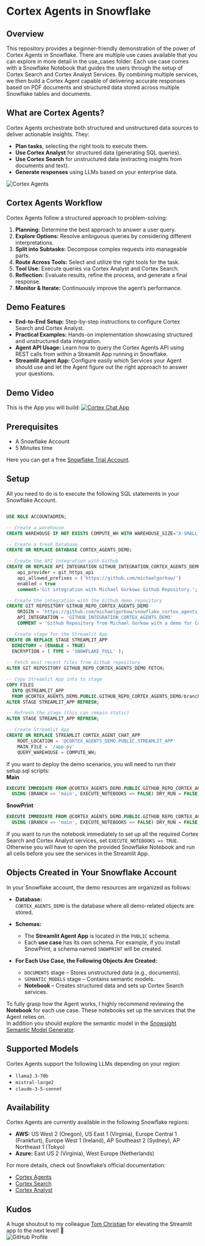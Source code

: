 # Cortex Agents in Snowflake

## Overview
This repository provides a beginner-friendly demonstration of the power of Cortex Agents in Snowflake. 
There are multiple use cases available that you can explore in more detail in the use_cases folder.
Each use case comes with a Snowflake Notebook that guides the users through the setup of Cortex Search and Cortex Analyst Services. 
By combining multiple services, we then build a Cortex Agent capable of delivering accurate responses based on PDF documents and structured data stored across multiple Snowflake tables and documents.

## What are Cortex Agents?
Cortex Agents orchestrate both structured and unstructured data sources to deliver actionable insights. They:
- **Plan tasks**, selecting the right tools to execute them.
- **Use Cortex Analyst** for structured data (generating SQL queries).
- **Use Cortex Search** for unstructured data (extracting insights from documents and text).
- **Generate responses** using LLMs based on your enterprise data.

![Cortex Agents](resources/cortex_agents.png)

## Cortex Agents Workflow
Cortex Agents follow a structured approach to problem-solving:
1. **Planning:** Determine the best approach to answer a user query.
2. **Explore Options:** Resolve ambiguous queries by considering different interpretations.
3. **Split into Subtasks:** Decompose complex requests into manageable parts.
4. **Route Across Tools:** Select and utilize the right tools for the task.
5. **Tool Use:** Execute queries via Cortex Analyst and Cortex Search.
6. **Reflection:** Evaluate results, refine the process, and generate a final response.
7. **Monitor & Iterate:** Continuously improve the agent’s performance.

## Demo Features
- **End-to-End Setup:** Step-by-step instructions to configure Cortex Search and Cortex Analyst.
- **Practical Examples:** Hands-on implementation showcasing structured and unstructured data integration.
- **Agent API Usage:** Learn how to query the Cortex Agents API using REST calls from within a Streamlit App running in Snowflake.
- **Streamlit Agent App:** Configure easily which Services your Agent should use and let the Agent figure out the right approach to answer your questions.

## Demo Video
This is the App you will build:
[![Cortex Chat App](resources/github_video_image.png)](https://www.youtube.com/watch?v=XwmynoLVUqw)

## Prerequisites
- A Snowflake Account
- 5 Minutes time  

Here you can get a free [Snowflake Trial Account](https://signup.snowflake.com/).

## Setup
All you need to do is to execute the following SQL statements in your Snowflake Account.  

```sql

USE ROLE ACCOUNTADMIN;

-- Create a warehouse
CREATE WAREHOUSE IF NOT EXISTS COMPUTE_WH WITH WAREHOUSE_SIZE='X-SMALL';

-- Create a fresh Database
CREATE OR REPLACE DATABASE CORTEX_AGENTS_DEMO;

-- Create the API integration with Github
CREATE OR REPLACE API INTEGRATION GITHUB_INTEGRATION_CORTEX_AGENTS_DEMO
    api_provider = git_https_api
    api_allowed_prefixes = ('https://github.com/michaelgorkow/')
    enabled = true
    comment='Git integration with Michael Gorkows Github Repository.';

-- Create the integration with the Github demo repository
CREATE GIT REPOSITORY GITHUB_REPO_CORTEX_AGENTS_DEMO
	ORIGIN = 'https://github.com/michaelgorkow/snowflake_cortex_agents_demo' 
	API_INTEGRATION = 'GITHUB_INTEGRATION_CORTEX_AGENTS_DEMO' 
	COMMENT = 'Github Repository from Michael Gorkow with a demo for Cortex Agents.';

-- Create stage for the Streamlit App
CREATE OR REPLACE STAGE STREAMLIT_APP
  DIRECTORY = (ENABLE = TRUE)
  ENCRYPTION = ( TYPE = 'SNOWFLAKE_FULL' );
  
-- Fetch most recent files from Github repository
ALTER GIT REPOSITORY GITHUB_REPO_CORTEX_AGENTS_DEMO FETCH;

-- Copy Streamlit App into to stage
COPY FILES
  INTO @STREAMLIT_APP
  FROM @CORTEX_AGENTS_DEMO.PUBLIC.GITHUB_REPO_CORTEX_AGENTS_DEMO/branches/development/agent_app/;
ALTER STAGE STREAMLIT_APP REFRESH;

-- Refresh the stage (this can remain static)
ALTER STAGE STREAMLIT_APP REFRESH;

-- Create Streamlit App
CREATE OR REPLACE STREAMLIT CORTEX_AGENT_CHAT_APP
    ROOT_LOCATION = '@CORTEX_AGENTS_DEMO.PUBLIC.STREAMLIT_APP'
    MAIN_FILE = '/app.py'
    QUERY_WAREHOUSE = COMPUTE_WH;
```

If you want to deploy the demo scenarios, you will need to run their setup.sql scripts:  
**Main**
```sql
EXECUTE IMMEDIATE FROM @CORTEX_AGENTS_DEMO.PUBLIC.GITHUB_REPO_CORTEX_AGENTS_DEMO/branches/main/use_cases/main/_internal/setup.sql
  USING (BRANCH => 'main', EXECUTE_NOTEBOOKS => FALSE) DRY_RUN = FALSE;
```

**SnowPrint**
```sql
EXECUTE IMMEDIATE FROM @CORTEX_AGENTS_DEMO.PUBLIC.GITHUB_REPO_CORTEX_AGENTS_DEMO/branches/main/use_cases/snowprint/_internal/setup.sql
  USING (BRANCH => 'main', EXECUTE_NOTEBOOKS => FALSE) DRY_RUN = FALSE;
```

If you want to run the notebook immediately to set up all the required Cortex Search and Cortex Analyst services, set `EXECUTE_NOTEBOOKS => TRUE`.  
Otherwise you will have to open the provided Snowflake Notebook and run all cells before you see the services in the Streamlit App.

## Objects Created in Your Snowflake Account

In your Snowflake account, the demo resources are organized as follows:

- **Database:**  
  `CORTEX_AGENTS_DEMO` is the database where all demo-related objects are stored.

- **Schemas:**  
  - The **Streamlit Agent App** is located in the `PUBLIC` schema.  
  - Each **use case** has its own schema. For example, if you install SnowPrint, a schema named `SNOWPRINT` will be created.

- **For Each Use Case, the Following Objects Are Created:**  
  - `DOCUMENTS` stage – Stores unstructured data (e.g., documents).  
  - `SEMANTIC_MODELS` stage – Contains semantic models.  
  - **Notebook** – Creates structured data and sets up Cortex Search services.

To fully grasp how the Agent works, I highly recommend reviewing the **Notebook** for each use case. These notebooks set up the services that the Agent relies on.  
In addition you should explore the semantic model in the [Snowsight Semantic Model Generator](https://docs.snowflake.com/en/user-guide/snowflake-cortex/cortex-analyst/semantic-model-spec#create-a-semantic-model-using-the-model-generator).

## Supported Models
Cortex Agents support the following LLMs depending on your region:
- `llama3.3-70b`
- `mistral-large2`
- `claude-3-5-sonnet`

## Availability
Cortex Agents are currently available in the following Snowflake regions:
- **AWS:** US West 2 (Oregon), US East 1 (Virginia), Europe Central 1 (Frankfurt), Europe West 1 (Ireland), AP Southeast 2 (Sydney), AP Northeast 1 (Tokyo)
- **Azure:** East US 2 (Virginia), West Europe (Netherlands)

For more details, check out Snowflake’s official documentation:
- [Cortex Agents](https://docs.snowflake.com/en/user-guide/snowflake-cortex/cortex-agents)
- [Cortex Search](https://docs.snowflake.com/en/user-guide/snowflake-cortex/cortex-search/cortex-search-overview)
- [Cortex Analyst](https://docs.snowflake.com/user-guide/snowflake-cortex/cortex-analyst)

## Kudos  
A huge shoutout to my colleague [Tom Christian](https://github.com/sfc-gh-tchristian) for elevating the Streamlit app to the next level! 🚀   
![GitHub Profile](https://github.com/sfc-gh-tchristian.png?size=50)  

